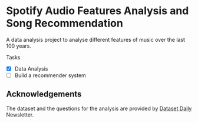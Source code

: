 # Spotify Audio Features Analysis and Song Recommendation

A data analysis project to analyse different features of music over the last 100 years. 

Tasks 
- [x] Data Analysis
- [ ] Build a recommender system

## Acknowledgements

The dataset and the questions for the analysis are provided by [Dataset Daily](https://www.datasetdaily.com/) Newsletter.
